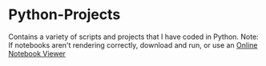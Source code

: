 # Python-Projects
Contains a variety of scripts and projects that I have coded in Python.
Note: If notebooks aren't rendering correctly, download and run, or use an [Online Notebook Viewer](http://nbviewer.jupyter.org/)
